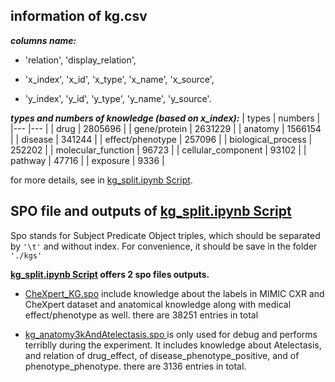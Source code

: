 
## information of kg.csv

***columns name:***

- 'relation', 'display_relation', 

- 'x_index', 'x_id', 'x_type', 'x_name', 'x_source',

- 'y_index', 'y_id', 'y_type', 'y_name', 'y_source'.

***types and numbers of knowledge (based on x_index):***
|  types             |   numbers |
|---                 |---        |
| drug               |   2805696 |
| gene/protein       |   2631229 |
| anatomy            |   1566154 |
| disease            |    341244 |
| effect/phenotype   |    257096 |
| biological_process |    252202 |
| molecular_function |     96723 |
| cellular_component |     93102 |
| pathway            |     47716 |
| exposure           |      9336 |

for more details, see in [kg_split.ipynb Script](kg_split.ipynb).


## SPO file and outputs of [kg_split.ipynb Script](kg_split.ipynb)

Spo stands for Subject Predicate Object triples, which should be separated by ```'\t'``` and without index. For convenience, it should be save in the folder ```'./kgs'```


**[kg_split.ipynb Script](kg_split.ipynb) offers 2 spo files outputs.**

- [CheXpert_KG.spo](kgs/CheXpert_KG.spo) include knowledge about the labels in MIMIC CXR and CheXpert dataset and anatomical knowledge along with medical effect/phenotype as well. there are 38251 entries in total

- [kg_anatomy3kAndAtelectasis.spo ](kgs/kg_anatomy3kAndAtelectasis.spo) is only used for debug and performs terriblly during the experiment. It includes knowledge about Atelectasis, and relation of drug_effect, of disease_phenotype_positive, and of phenotype_phenotype. there are 3136 entries in total.

